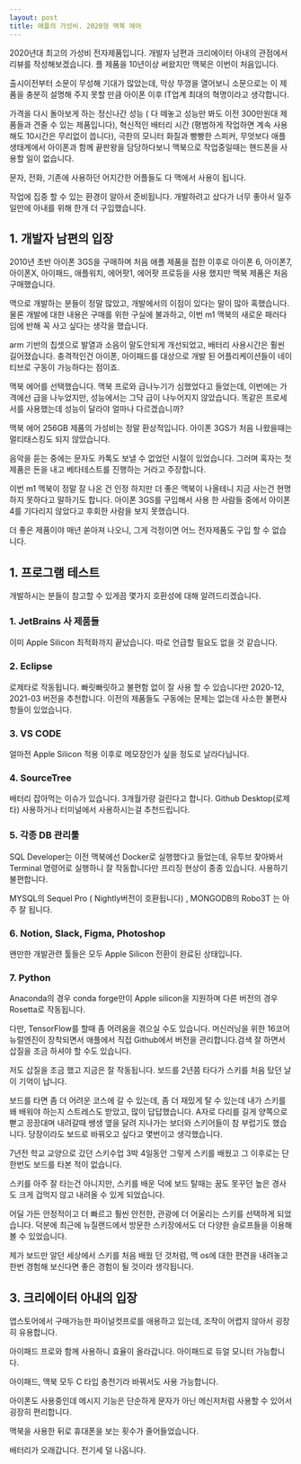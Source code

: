 ```yaml
---
layout: post
title: 애플의 가성비. 2020형 맥북 에어
---
```


2020년대 최고의 가성비 전자제품입니다. 개발자 남편과 크리에이터 아내의 관점에서 리뷰를 작성해보겠습니다. 플 제품을 10년이상 써왔지만 맥북은 이번이 처음입니다.

출시이전부터 소문이 무성해 기대가 많았는데, 막상 뚜껑을 열어보니 소문으로는 이 제품을 충분히 설명해 주지 못할 만큼 아이폰 이후 IT업계 최대의 혁명이라고 생각합니다. 

가격을 다시 돌아보게 하는 정신나간 성능 ( 다 떼놓고 성능만 봐도 이전 300만원대 제품들과 견줄 수 있는 제품입니다), 혁신적인 배터리 시간 (평범하게 작업하면 계속 사용해도 10시간은 무리없이 씁니다), 극한의 모니터 화질과 빵빵한 스피커, 무엇보다 애플생태계에서 아이폰과 함께 끝판왕을 담당하다보니 맥북으로 작업중일때는 핸드폰을 사용할 일이 없습니다. 

문자, 전화, 기존에 사용하던 어지간한 어플들도 다 맥에서 사용이 됩니다. 

작업에 집중 할 수 있는 환경이 알아서 준비됩니다. 개발하려고 샀다가 너무 좋아서 일주일만에 아내를 위해 한개 더 구입했습니다.



<h2>1. 개발자 남편의 입장</h2>
2010년 초반 아이폰 3GS을 구매하며 처음 애플 제품을 접한 이후로 아이폰 6, 아이폰7, 아이폰X, 아이패드, 애플워치, 에어팟1, 에어팟 프로등을 사용 했지만 맥북 제품은 처음 구매했습니다.

맥으로 개발하는 분들이 정말 많았고, 개발에서의 이점이 있다는 말이 많아 혹했습니다. 물론 개발에 대한 내용은 구매를 위한 구실에 불과하고, 이번 m1 맥북의 새로운 패러다임에 반해 꼭 사고 싶다는 생각을 했습니다.

arm 기반의 칩셋으로 발열과 소음이 말도안되게 개선되었고, 배터리 사용시간은 훨씬 길어졌습니다. 충격적인건 아이폰, 아이패드를 대상으로 개발 된 어플리케이션들이 네이티브로 구동이 가능하다는 점이죠.

맥북 에어를 선택했습니다. 맥북 프로와 급나누기가 심했었다고 들었는데, 이번에는 가격에선 급을 나누었지만, 성능에서는 그닥 급이 나누어지지 않았습니다. 똑같은 프로세서를 사용했는데 성능이 달라야 얼마나 다르겠습니까?

맥북 에어 256GB 제품의 가성비는 정말 환상적입니다. 아이폰 3GS가 처음 나왔을때는 멀티태스킹도 되지 않았습니다. 

음악을 듣는 중에는 문자도 카톡도 보낼 수 없었던 시절이 있었습니다. 그러며 혹자는 첫 제품은 돈을 내고 베타테스트를 진행하는 거라고 주장합니다. 

이번 m1 맥북이 정말 잘 나온 건 인정 하지만 더 좋은 맥북이 나올테니 지금 사는건 현명하지 못하다고 말하기도 합니다.
아이폰 3GS를 구입해서 사용 한 사람들 중에서 아이폰 4를 기다리지 않았다고 후회한 사람을 보지 못했습니다.

더 좋은 제품이야 매년 쏟아져 나오니, 그게 걱정이면 어느 전자제품도 구입 할 수 없습니다.



<h2>1. 프로그램 테스트</h2>
개발하시는 분들이 참고할 수 있게끔 몇가지 호환성에 대해 알려드리겠습니다.

<h3>1. JetBrains 사 제품들</h3>

이미 Apple Silicon 최적화까지 끝났습니다. 따로 언급할 필요도 없을 것 같습니다.


<h3>2. Eclipse</h3>

로제타로 작동됩니다. 빠릿빠릿하고 불편함 없이 잘 사용 할 수 있습니다만 2020-12, 2021-03 버전을 추천합니다. 이전의 제품들도 구동에는 문제는 없는데 사소한 불편사항들이 있었습니다.


<h3>3. VS CODE</h3>

얼마전 Apple Silicon 적용 이후로 메모장인가 싶을 정도로 날라다닙니다.


<h3>4. SourceTree</h3>

배터리 잡아먹는 이슈가 있습니다. 3개월가량 걸린다고 합니다. Github Desktop(로제타) 사용하거나 터미널에서 사용하시는걸 추천드립니다.


<h3>5. 각종 DB 관리툴</h3>

SQL Developer는 이전 맥북에선 Docker로 실행했다고 들었는데, 유투브 찾아봐서 Terminal 명령어로 실행하니 잘 작동합니다만 프리징 현상이 종종 있습니다. 사용하기 불편합니다.

MYSQL의 Sequel Pro ( Nightly버전이 호환됩니다) , MONGODB의 Robo3T 는 아주 잘 됩니다.


<h3>6. Notion, Slack, Figma, Photoshop</h3>

왠만한 개발관련 툴들은 모두 Apple Silicon 전환이 완료된 상태입니다.


<h3>7. Python</h3>

Anaconda의 경우 conda forge만이 Apple silicon을 지원하며 다른 버전의 경우 Rosetta로 작동됩니다. 

다만, TensorFlow를 할때 좀 어려움을 겪으실 수도 있습니다. 머신러닝을 위한 16코어 뉴럴엔진이 장착되면서 애플에서 직접 Github에서 버전을 관리합니다.검색 잘 하면서 삽질을 조금 하셔야 할 수도 있습니다. 

저도 삽질을 조금 했고 지금은 잘 작동됩니다.
보드를 2년쯤 타다가 스키를 처음 탔던 날이 기억이 납니다. 

보드를 타면 좀 더 어려운 코스에 갈 수 있는데, 좀 더 재밌게 탈 수 있는데 내가 스키를 왜 배워야 하는지 스트레스도 받았고, 많이 답답했습니다. A자로 다리를 길게 양쪽으로 뻗고 끙끙대며 내려갈때 쌩생 옆을 달려 지나가는 보더와 스키어들이 참 부럽기도 했습니다. 당장이라도 보드로 바꿔오고 싶다고 몇번이고 생각했습니다.

7년전 학교 교양으로 갔던 스키수업 3박 4일동안 그렇게 스키를 배웠고 그 이후로는 단 한번도 보드를 타본 적이 없습니다. 

스키를 아주 잘 타는건 아니지만, 스키를 배운 덕에 보드 탈때는 꿈도 못꾸던 높은 경사도 크게 겁먹지 않고 내려올 수 있게 되었습니다.

어딜 가든 안정적이고 더 빠르고 훨씬 안전한, 관광에 더 어울리는 스키를 선택하게 되었습니다. 덕분에 최근에 뉴질랜드에서 방문한 스키장에서도 더 다양한 슬로프들을 이용해 볼 수 있었습니다.

제가 보드만 알던 세상에서 스키를 처음 배웠 던 것처럼, 맥 os에 대한 편견을 내려놓고 한번 경험해 보신다면 좋은 경험이 될 것이라 생각됩니다.



<h2>3. 크리에이터 아내의 입장</h2>
앱스토어에서 구매가능한 파이널컷프로를 애용하고 있는데, 조작이 어렵지 않아서 굉장히 유용합니다.

아이패드 프로와 함께 사용하니 효율이 올라갑니다. 아이패드로 듀얼 모니터 가능합니다.

아이패드, 맥북 모두 C 타입 충전기라 바꿔서도 사용 가능합니다.

아이폰도 사용중인데 메시지 기능은 단순하게 문자가 아닌 메신저처럼 사용할 수 있어서 굉장히 편리합니다.

맥북을 사용한 뒤로 휴대폰을 보는 횟수가 줄어들었습니다.

배터리가 오래갑니다. 전기세 덜 나옵니다.